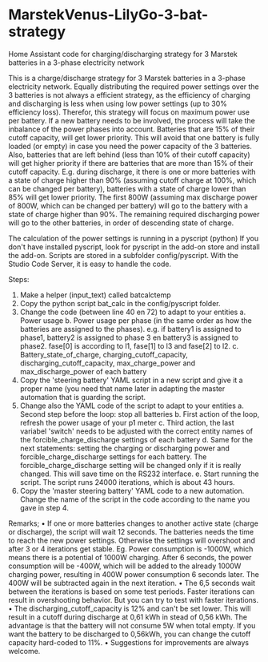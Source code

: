 # MarstekVenus-LilyGo-3-bat-strategy
Home Assistant code for charging/discharging strategy for 3 Marstek batteries in a 3-phase electricity network

This is a charge/discharge strategy for 3 Marstek batteries in a 3-phase electricity network. 
Equally distributing the required power settings over the 3 batteries is not always a efficient strategy, as the efficiency of charging and discharging is less when using low power settings (up to 30% efficiency loss).
Therefor, this strategy will focus on maximum power use per battery. If a new battery needs to be involved, the process will take the inbalance of the power phases into account. Batteries that are 15% of their cutoff capacity, will get lower priority. This will avoid that one battery is fully loaded (or empty) in case you need the power capacity of the 3 batteries.
Also, batteries that are left behind (less than 10% of their cutoff capacity) will get higher priority if there are batteries that are more than 15% of their cutoff capacity. 
E.g. during discharge, it there is one or more batteries with a state of charge higher than 90% (assuming cutoff charge at 100%, which can be changed per battery), batteries with a state of charge lower than 85% will get lower priority. The first 800W (assuming max discharge power of 800W, which can be changed per battery) will go to the battery with a state of charge higher than 90%. The remaining required discharging power will go to the other batteries, in order of descending state of charge.

The calculation of the power settings is running in a pyscript (python)
If you don't have installed pyscript, look for pyscript in the add-on store and install the add-on. Scripts are stored in a subfolder config/pyscript. With the Studio Code Server, it is easy to handle the code.

Steps:
1. Make a helper (input_text) called batcalctemp
2. Copy the python script bat_calc in the config/pyscript folder.
3. Change the code (between line 40 en 72) to adapt to your entities
	a. Power usage
	b. Power usage per phase (in the same order as how the batteries are assigned to the phases).
	e.g. if battery1 is assigned to phase1, battery2 is assigned to phase 3 en battery3 is assigned to phase2. fase[0] is according to l1, fase[1] to l3 and fase[2] to l2.
	c. Battery_state_of_charge, charging_cutoff_capacity, discharging_cutoff_capacity, max_charge_power and max_discharge_power of each battery
4. Copy the 'steering battery' YAML script in a new script and give it a proper name (you need that name later in adapting the master automation that is guarding the script.
5. Change also the YAML code of the script to adapt to your entities
	a. Second step before the loop: stop all batteries
	b. First action of the loop, refresh the power usage of your p1 meter
	c. Third action, the last variabel 'switch' needs to be adjusted with the correct entity names of the forcible_charge_discharge settings of each battery
	d. Same for the next statements: setting the charging or discharging power and forcible_charge_discharge settings for each battery. The forcible_charge_discharge setting will be changed only if it is really changed. This will save time on the RS232 interface.
	e. Start running the script. The script runs 24000 iterations, which is about 43 hours.
6. Copy the 'master steering battery' YAML code to a new automation. Change the name of the script in the code according to the name you gave in step 4.

Remarks;
	• If one or more batteries changes to another active state (charge or discharge), the script will wait 12 seconds. The batteries needs the time to reach the new power settings. Otherwise the settings will overshoot and after 3 or 4 iterations get stable.
Eg. Power consumption is -1000W, which means there is a potential of 1000W charging. After 6 seconds, the power consumption will be -400W, which will be added to the already 1000W charging power, resulting in 400W power consumption 6 seconds later. The 400W will be subtracted again in the next iteration.
	• The 6,5 seconds wait between the iterations is based on some test periods. Faster iterations can result in overshooting behavior. But you can try to test with faster iterations. 
	• The discharging_cutoff_capacity is 12% and can't be set lower. This will result in a cutoff during discharge at 0,61 kWh in stead of 0,56 kWh. The advantage is that the battery will not consume 5W when total empty. If you want the battery to be discharged to 0,56kWh, you can change the cutoff capacity hard-coded to 11%.
	• Suggestions for improvements are always welcome.



